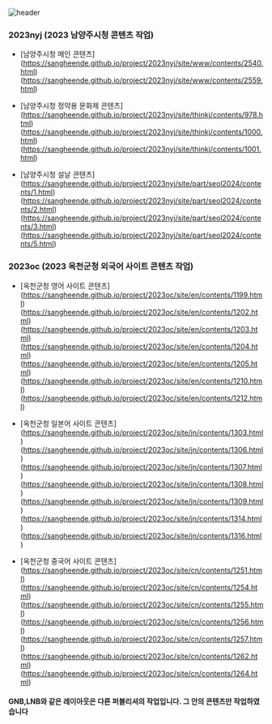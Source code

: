 ![header](https://capsule-render.vercel.app/api?type=cylinder&&color=EBCA52&height=90&section=header&text=Project&fontSize=50&fontColor=ffffff)


### 2023nyj (2023 남양주시청 콘텐츠 작업)
- [남양주시청 메인 콘텐츠]  
(https://sangheende.github.io/project/2023nyj/site/www/contents/2540.html)
(https://sangheende.github.io/project/2023nyj/site/www/contents/2559.html)

- [남양주시청 정약용 문화제 콘텐츠]  
(https://sangheende.github.io/project/2023nyj/site/thinkj/contents/978.html)
(https://sangheende.github.io/project/2023nyj/site/thinkj/contents/1000.html)
(https://sangheende.github.io/project/2023nyj/site/thinkj/contents/1001.html)

- [남양주시청 설날 콘텐츠]  
(https://sangheende.github.io/project/2023nyj/site/part/seol2024/contents/1.html)
(https://sangheende.github.io/project/2023nyj/site/part/seol2024/contents/2.html)
(https://sangheende.github.io/project/2023nyj/site/part/seol2024/contents/3.html)
(https://sangheende.github.io/project/2023nyj/site/part/seol2024/contents/5.html)


### 2023oc (2023 옥천군청 외국어 사이트 콘텐츠 작업)

- [옥천군청 영어 사이트 콘텐츠]  
(https://sangheende.github.io/project/2023oc/site/en/contents/1199.html)
(https://sangheende.github.io/project/2023oc/site/en/contents/1202.html)
(https://sangheende.github.io/project/2023oc/site/en/contents/1203.html)
(https://sangheende.github.io/project/2023oc/site/en/contents/1204.html)
(https://sangheende.github.io/project/2023oc/site/en/contents/1205.html)
(https://sangheende.github.io/project/2023oc/site/en/contents/1210.html)
(https://sangheende.github.io/project/2023oc/site/en/contents/1212.html)

- [옥천군청 일본어 사이트 콘텐츠]  
(https://sangheende.github.io/project/2023oc/site/jn/contents/1303.html)
(https://sangheende.github.io/project/2023oc/site/jn/contents/1306.html)
(https://sangheende.github.io/project/2023oc/site/jn/contents/1307.html)
(https://sangheende.github.io/project/2023oc/site/jn/contents/1308.html)
(https://sangheende.github.io/project/2023oc/site/jn/contents/1309.html)
(https://sangheende.github.io/project/2023oc/site/jn/contents/1314.html)
(https://sangheende.github.io/project/2023oc/site/jn/contents/1316.html)

- [옥천군청 중국어 사이트 콘텐츠]  
(https://sangheende.github.io/project/2023oc/site/cn/contents/1251.html)
(https://sangheende.github.io/project/2023oc/site/cn/contents/1254.html)
(https://sangheende.github.io/project/2023oc/site/cn/contents/1255.html)
(https://sangheende.github.io/project/2023oc/site/cn/contents/1256.html)
(https://sangheende.github.io/project/2023oc/site/cn/contents/1257.html)
(https://sangheende.github.io/project/2023oc/site/cn/contents/1262.html)
(https://sangheende.github.io/project/2023oc/site/cn/contents/1264.html)

#### GNB,LNB와 같은 레이아웃은 다른 퍼블리셔의 작업입니다. 그 안의 콘텐츠만 작업하였습니다
